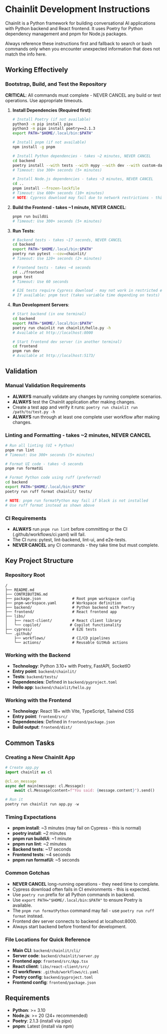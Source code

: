# Chainlit Development Instructions

Chainlit is a Python framework for building conversational AI applications with Python backend and React frontend. It uses Poetry for Python dependency management and pnpm for Node.js packages.

Always reference these instructions first and fallback to search or bash commands only when you encounter unexpected information that does not match the info here.

## Working Effectively

### Bootstrap, Build, and Test the Repository

**CRITICAL**: All commands must complete - NEVER CANCEL any build or test operations. Use appropriate timeouts.

1. **Install Dependencies (Required first)**:
   ```bash
   # Install Poetry (if not available)
   python3 -m pip install pipx
   python3 -m pipx install poetry==2.1.3
   export PATH="$HOME/.local/bin:$PATH"
   
   # Install pnpm (if not available)  
   npm install -g pnpm
   
   # Install Python dependencies - takes ~2 minutes, NEVER CANCEL
   cd backend
   poetry install --with tests --with mypy --with dev --with custom-data --no-root
   # Timeout: Use 300+ seconds (5+ minutes)
   
   # Install Node.js dependencies - takes ~3 minutes, NEVER CANCEL  
   cd ..
   pnpm install --frozen-lockfile
   # Timeout: Use 600+ seconds (10+ minutes)
   # NOTE: Cypress download may fail due to network restrictions - this is expected in CI environments
   ```

2. **Build the Frontend - takes ~1 minute, NEVER CANCEL**:
   ```bash
   pnpm run buildUi
   # Timeout: Use 300+ seconds (5+ minutes)
   ```

3. **Run Tests**:
   ```bash
   # Backend tests - takes ~17 seconds, NEVER CANCEL
   cd backend
   export PATH="$HOME/.local/bin:$PATH"
   poetry run pytest --cov=chainlit/
   # Timeout: Use 120+ seconds (2+ minutes)
   
   # Frontend tests - takes ~4 seconds
   cd ../frontend  
   pnpm test
   # Timeout: Use 60 seconds
   
   # E2E tests require Cypress download - may not work in restricted environments
   # If available: pnpm test (takes variable time depending on tests)
   ```

4. **Run Development Servers**:
   ```bash
   # Start backend (in one terminal)
   cd backend
   export PATH="$HOME/.local/bin:$PATH" 
   poetry run chainlit run chainlit/hello.py -h
   # Available at http://localhost:8000
   
   # Start frontend dev server (in another terminal)
   cd frontend
   pnpm run dev  
   # Available at http://localhost:5173/
   ```

## Validation

### Manual Validation Requirements
- **ALWAYS** manually validate any changes by running complete scenarios.
- **ALWAYS** test the Chainlit application after making changes.
- Create a test app and verify it runs: `poetry run chainlit run /path/to/test.py -h`
- **ALWAYS** run through at least one complete user workflow after making changes.

### Linting and Formatting - takes ~2 minutes, NEVER CANCEL
```bash
# Run all linting (UI + Python) 
pnpm run lint
# Timeout: Use 300+ seconds (5+ minutes)

# Format UI code - takes ~5 seconds
pnpm run formatUi

# Format Python code using ruff (preferred)
cd backend
export PATH="$HOME/.local/bin:$PATH"
poetry run ruff format chainlit/ tests/

# NOTE: pnpm run formatPython may fail if black is not installed
# Use ruff format instead as shown above
```

### CI Requirements
- **ALWAYS** run `pnpm run lint` before committing or the CI (.github/workflows/ci.yaml) will fail.
- The CI runs: pytest, lint-backend, lint-ui, and e2e-tests.
- **NEVER CANCEL** any CI commands - they take time but must complete.

## Key Project Structure

### Repository Root
```
/
├── README.md
├── CONTRIBUTING.md  
├── package.json              # Root pnpm workspace config
├── pnpm-workspace.yaml       # Workspace definition
├── backend/                  # Python backend with Poetry
├── frontend/                 # React frontend app
├── libs/
│   ├── react-client/         # React client library
│   └── copilot/             # Copilot functionality
├── cypress/                  # E2E tests
└── .github/
    ├── workflows/            # CI/CD pipelines
    └── actions/              # Reusable GitHub actions
```

### Working with the Backend
- **Technology**: Python 3.10+ with Poetry, FastAPI, SocketIO
- **Entry point**: `backend/chainlit/` 
- **Tests**: `backend/tests/`
- **Dependencies**: Defined in `backend/pyproject.toml`
- **Hello app**: `backend/chainlit/hello.py`

### Working with the Frontend  
- **Technology**: React 18+ with Vite, TypeScript, Tailwind CSS
- **Entry point**: `frontend/src/`
- **Dependencies**: Defined in `frontend/package.json`
- **Build output**: `frontend/dist/`

## Common Tasks

### Creating a New Chainlit App
```python
# Create app.py
import chainlit as cl

@cl.on_message
async def main(message: cl.Message):
    await cl.Message(content=f"You said: {message.content}").send()

# Run it
poetry run chainlit run app.py -w
```

### Timing Expectations
- **pnpm install**: ~3 minutes (may fail on Cypress - this is normal)
- **poetry install**: ~2 minutes  
- **pnpm run buildUi**: ~1 minute
- **pnpm run lint**: ~2 minutes
- **Backend tests**: ~17 seconds
- **Frontend tests**: ~4 seconds
- **pnpm run formatUi**: ~5 seconds

### Common Gotchas
- **NEVER CANCEL** long-running operations - they need time to complete.
- Cypress download often fails in CI environments - this is expected.
- Use `poetry run` prefix for all Python commands in backend.
- Use `export PATH="$HOME/.local/bin:$PATH"` to ensure Poetry is available.
- The `pnpm run formatPython` command may fail - use `poetry run ruff format` instead.
- Frontend dev server connects to backend at localhost:8000.
- Always start backend before frontend for development.

### File Locations for Quick Reference
- **Main CLI**: `backend/chainlit/cli/`
- **Server code**: `backend/chainlit/server.py`
- **Frontend app**: `frontend/src/App.tsx`
- **React client**: `libs/react-client/src/`
- **CI workflows**: `.github/workflows/ci.yaml`
- **Poetry config**: `backend/pyproject.toml`
- **Frontend config**: `frontend/package.json`

## Requirements
- **Python**: >= 3.10
- **Node.js**: >= 20 (24+ recommended)
- **Poetry**: 2.1.3 (install via pipx)
- **pnpm**: Latest (install via npm)